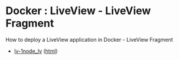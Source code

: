 # Docker : LiveView - LiveView Fragment

How to deploy a LiveView application in Docker - LiveView Fragment

* [lv-1node_lv](src/site/markdown/index.md) ([html](https://plord12.github.io/samples/10.4.0-SNAPSHOT/docker/lv-1node/lv-1node-lv/))
